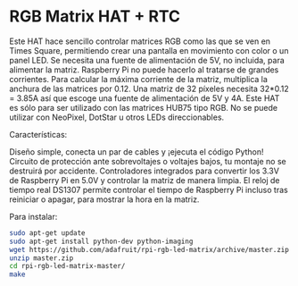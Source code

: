 <!--
---
name: RGB Matrix HAT + RTC
class: board
type: led,rtc
formfactor: HAT
manufacturer: Adafruit
description: Run large HUB75 matrices of a Raspberry Pi
url: https://learn.adafruit.com/adafruit-rgb-matrix-plus-real-time-clock-hat-for-raspberry-pi
buy: https://www.adafruit.com/products/2345
image: adafruit-rgb-matrix-hat.png
pincount: 40
eeprom: yes
power:
  '1':
  '2':
ground:
  '9':
  '25':
  '39':
  '34':
  '30':
  '20':
  '14':
  '6':
pin:
  '3':
    mode: I2C
  '5':
    mode: I2C
  '29':
  '33':
  '31':
  '32':
  '36':
  '16':
  '7':
  '11':
  '40':
  '15':
  '37':
  '13':
  '38':
i2c:
  '0x68':
    name: DS1307
    device: DS1307
-->
# RGB Matrix HAT + RTC

Este HAT hace sencillo controlar matrices RGB como las que se ven en Times Square, permitiendo crear una pantalla en movimiento con color o un panel LED. Se necesita una fuente de alimentación de 5V, no incluida, para alimentar la matriz. Raspberry Pi no puede hacerlo al tratarse de grandes corrientes. Para calcular la máxima corriente de la matriz, multiplica la anchura de las matrices por 0.12. Una matriz de 32 píxeles necesita 32*0.12 = 3.85A así que escoge una fuente de alimentación de 5V y 4A. Este HAT es sólo para ser utilizado con las matrices HUB75 tipo RGB. No se puede utilizar con NeoPixel, DotStar u otros LEDs direccionables.

Características:

Diseño simple, conecta un par de cables y ¡ejecuta el código Python!
Circuito de protección ante sobrevoltajes o voltajes bajos, tu montaje no se destruirá por accidente.
Controladores integrados para convertir los 3.3V de Raspberry Pi en 5.0V y controlar la matriz de manera limpia.
El reloj de tiempo real DS1307 permite controlar el tiempo de Raspberry Pi incluso tras reiniciar o apagar, para mostrar la hora en la matriz.

Para instalar:

 ```bash
sudo apt-get update
sudo apt-get install python-dev python-imaging
wget https://github.com/adafruit/rpi-rgb-led-matrix/archive/master.zip
unzip master.zip
cd rpi-rgb-led-matrix-master/
make
 ```
